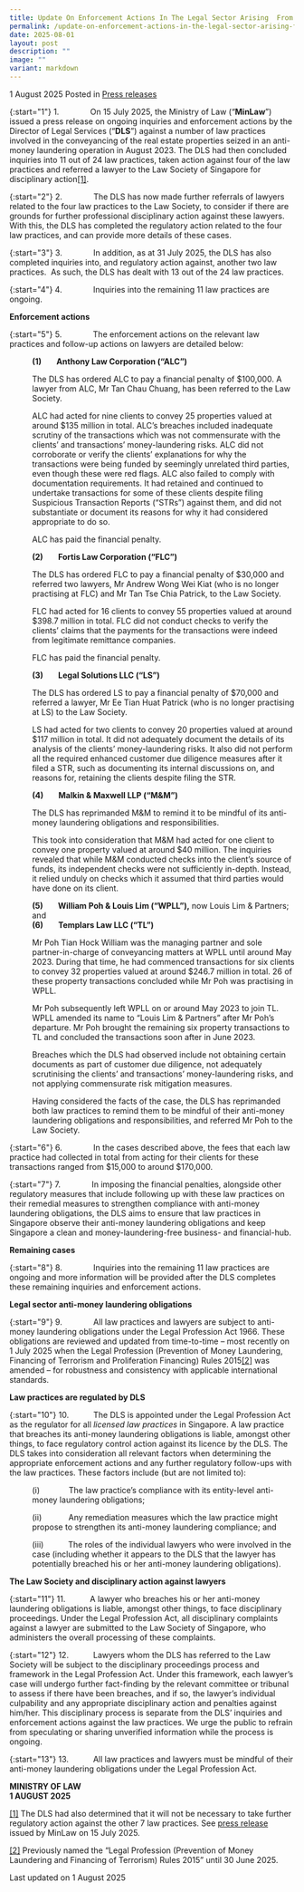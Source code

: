 ```yaml
---
title: Update On Enforcement Actions In The Legal Sector Arising  From The 2023 Case
permalink: /update-on-enforcement-actions-in-the-legal-sector-arising-from-the-2023-case/
date: 2025-08-01
layout: post
description: ""
image: ""
variant: markdown
---
```

1 August 2025 Posted in [Press releases](/news/press-releases)

{:start="1"}
1.&nbsp;&nbsp;&nbsp;&nbsp;&nbsp;&nbsp;&nbsp;&nbsp;&nbsp;&nbsp;&nbsp;&nbsp;&nbsp; On 15 July 2025, the Ministry of Law (“**MinLaw**”) issued a press release on ongoing inquiries and enforcement actions by the Director of Legal Services (“**DLS**”) against a number of law practices involved in the conveyancing of the real estate properties seized in an anti-money laundering operation in August 2023. The DLS had then concluded inquiries into 11 out of 24 law practices, taken action against four of the law practices and referred a lawyer to the Law Society of Singapore for disciplinary action[\[1\]](#_ftn1).

{:start="2"}
2.&nbsp;&nbsp;&nbsp;&nbsp;&nbsp;&nbsp;&nbsp;&nbsp;&nbsp;&nbsp;&nbsp;&nbsp;&nbsp; The DLS has now made further referrals of lawyers related to the four law practices to the Law Society, to consider if there are grounds for further professional disciplinary action against these lawyers. With this, the DLS has completed the regulatory action related to the four law practices, and can provide more details of these cases.

{:start="3"}
3.&nbsp;&nbsp;&nbsp;&nbsp;&nbsp;&nbsp;&nbsp;&nbsp;&nbsp;&nbsp;&nbsp;&nbsp;&nbsp; In addition, as at 31 July 2025, the DLS has also completed inquiries into, and regulatory action against, another two law practices.&nbsp; As such, the DLS has dealt with 13 out of the 24 law practices.

{:start="4"}
4.&nbsp;&nbsp;&nbsp;&nbsp;&nbsp;&nbsp;&nbsp;&nbsp;&nbsp;&nbsp;&nbsp;&nbsp;&nbsp; Inquiries into the remaining 11 law practices are ongoing.

**Enforcement actions**

{:start="5"}
5.&nbsp;&nbsp;&nbsp;&nbsp;&nbsp;&nbsp;&nbsp;&nbsp;&nbsp;&nbsp;&nbsp;&nbsp;&nbsp; The enforcement actions on the relevant law practices and follow-up actions on lawyers are detailed below:

<p style="margin-left: 40px"><b>(1) &nbsp;&nbsp;&nbsp;&nbsp;&nbsp;&nbsp; Anthony Law Corporation (“ALC”)</b></p>

<p style="margin-left: 40px">The DLS has ordered ALC to pay a financial penalty of $100,000. A lawyer from ALC, Mr Tan Chau Chuang, has been referred to the Law Society.</p>

<p style="margin-left: 40px">ALC had acted for nine clients to convey 25 properties valued at around $135 million in total. ALC’s breaches included inadequate scrutiny of the transactions which was not commensurate with the clients’ and transactions’ money-laundering risks. ALC did not corroborate or verify the clients’ explanations for why the transactions were being funded by seemingly unrelated third parties, even though these were red flags. ALC also failed to comply with documentation requirements. It had retained and continued to undertake transactions for some of these clients despite filing Suspicious Transaction Reports (“STRs”) against them, and did not substantiate or document its reasons for why it had considered appropriate to do so.</p>

<p style="margin-left: 40px">ALC has paid the financial penalty.</p>

<p style="margin-left: 40px"><b>(2) &nbsp;&nbsp;&nbsp;&nbsp;&nbsp;&nbsp; Fortis Law Corporation (“FLC”)</b></p>

<p style="margin-left: 40px">The DLS has ordered FLC to pay a financial penalty of $30,000 and referred two lawyers, Mr Andrew Wong Wei Kiat (who is no longer practising at FLC) and Mr Tan Tse Chia Patrick, to the Law Society.</p>

<p style="margin-left: 40px">FLC had acted for 16 clients to convey 55 properties valued at around $398.7 million in total. FLC did not conduct checks to verify the clients’ claims that the payments for the transactions were indeed from legitimate remittance companies.</p>

<p style="margin-left: 40px">FLC has paid the financial penalty.</p>

<p style="margin-left: 40px"><b>(3) &nbsp;&nbsp;&nbsp;&nbsp;&nbsp;&nbsp; Legal Solutions LLC (“LS”)</b></p>

<p style="margin-left: 40px">The DLS has ordered LS to pay a financial penalty of $70,000 and referred a lawyer, Mr Ee Tian Huat Patrick (who is no longer practising at LS) to the Law Society.</p>

<p style="margin-left: 40px">LS had acted for two clients to convey 20 properties valued at around $117 million in total. It did not adequately document the details of its analysis of the clients’ money-laundering risks. It also did not perform all the required enhanced customer due diligence measures after it filed a STR, such as documenting its internal discussions on, and reasons for, retaining the clients despite filing the STR.</p>

<p style="margin-left: 40px"><b>(4) &nbsp;&nbsp;&nbsp;&nbsp;&nbsp;&nbsp; Malkin &amp; Maxwell LLP (“M&amp;M”)</b></p>

<p style="margin-left: 40px">The DLS has reprimanded M&amp;M to remind it to be mindful of its anti-money laundering obligations and responsibilities.</p>

<p style="margin-left: 40px">This took into consideration that M&amp;M had acted for one client to convey one property valued at around $40 million. The inquiries revealed that while M&amp;M conducted checks into the client’s source of funds, its independent checks were not sufficiently in-depth. Instead, it relied unduly on checks which it assumed that third parties would have done on its client.</p>

<p style="margin-left: 40px"><b>(5) &nbsp;&nbsp;&nbsp;&nbsp;&nbsp;&nbsp; William Poh &amp; Louis Lim (“WPLL”),</b> now Louis Lim &amp; Partners; and<br>
<b>(6) &nbsp;&nbsp;&nbsp;&nbsp;&nbsp;&nbsp; Templars Law LLC (“TL”)</b></p>

<p style="margin-left: 40px">Mr Poh Tian Hock William was the managing partner and sole partner-in-charge of conveyancing matters at WPLL until around May 2023. During that time, he had commenced transactions for six clients to convey 32 properties valued at around $246.7 million in total. 26 of these property transactions concluded while Mr Poh was practising in WPLL.</p>

<p style="margin-left: 40px">Mr Poh subsequently left WPLL on or around May 2023 to join TL. WPLL amended its name to “Louis Lim &amp; Partners” after Mr Poh’s departure. Mr Poh brought the remaining six property transactions to TL and concluded the transactions soon after in June 2023.</p>

<p style="margin-left: 40px">Breaches which the DLS had observed include not obtaining certain documents as part of customer due diligence, not adequately scrutinising the clients’ and transactions’ money-laundering risks, and not applying commensurate risk mitigation measures.</p>

<p style="margin-left: 40px">Having considered the facts of the case, the DLS has reprimanded both law practices to remind them to be mindful of their anti-money laundering obligations and responsibilities, and referred Mr Poh to the Law Society.</p>

{:start="6"}
6.&nbsp;&nbsp;&nbsp;&nbsp;&nbsp;&nbsp;&nbsp;&nbsp;&nbsp;&nbsp;&nbsp;&nbsp;&nbsp; In the cases described above, the fees that each law practice had collected in total from acting for their clients for these transactions ranged from $15,000 to around $170,000.

{:start="7"}
7.&nbsp;&nbsp;&nbsp;&nbsp;&nbsp;&nbsp;&nbsp;&nbsp;&nbsp;&nbsp;&nbsp;&nbsp;&nbsp; In imposing the financial penalties, alongside other regulatory measures that include following up with these law practices on their remedial measures to strengthen compliance with anti-money laundering obligations, the DLS aims to ensure that law practices in Singapore observe their anti-money laundering obligations and keep Singapore a clean and money-laundering-free business- and financial-hub.

**Remaining cases**

{:start="8"}
8.&nbsp;&nbsp;&nbsp;&nbsp;&nbsp;&nbsp;&nbsp;&nbsp;&nbsp;&nbsp;&nbsp;&nbsp;&nbsp; Inquiries into the remaining 11 law practices are ongoing and more information will be provided after the DLS completes these remaining inquiries and enforcement actions.

**Legal sector anti-money laundering obligations**

{:start="9"}
9.&nbsp;&nbsp;&nbsp;&nbsp;&nbsp;&nbsp;&nbsp;&nbsp;&nbsp;&nbsp;&nbsp;&nbsp;&nbsp; All law practices and lawyers are subject to anti-money laundering obligations under the Legal Profession Act 1966. These obligations are reviewed and updated from time-to-time – most recently on 1 July 2025 when the Legal Profession (Prevention of Money Laundering, Financing of Terrorism and Proliferation Financing) Rules 2015[\[2\]](#_ftn2) was amended – for robustness and consistency with applicable international standards.

**Law practices are regulated by DLS**

{:start="10"}
10.&nbsp;&nbsp;&nbsp;&nbsp;&nbsp;&nbsp;&nbsp;&nbsp;&nbsp;&nbsp; The DLS is appointed under the Legal Profession Act as the regulator for all _licensed law practices_ in Singapore. A law practice that breaches its anti-money laundering obligations is liable, amongst other things, to face regulatory control action against its licence by the DLS. The DLS takes into consideration all relevant factors when determining the appropriate enforcement actions and any further regulatory follow-ups with the law practices. These factors include (but are not limited to):

<p style="margin-left: 40px">(i)&nbsp;&nbsp;&nbsp;&nbsp;&nbsp;&nbsp;&nbsp;&nbsp;&nbsp;&nbsp;&nbsp;&nbsp; The law practice’s compliance with its entity-level anti-money laundering obligations;</p>

<p style="margin-left: 40px">(ii)&nbsp;&nbsp;&nbsp;&nbsp;&nbsp;&nbsp;&nbsp;&nbsp;&nbsp;&nbsp;&nbsp; Any remediation measures which the law practice might propose to strengthen its anti-money laundering compliance; and</p>

<p style="margin-left: 40px">(iii)&nbsp;&nbsp;&nbsp;&nbsp;&nbsp;&nbsp;&nbsp;&nbsp;&nbsp;&nbsp; The roles of the individual lawyers who were involved in the case (including whether it appears to the DLS that the lawyer has potentially breached his or her anti-money laundering obligations).</p>

**The Law Society and disciplinary action against lawyers**

{:start="11"}
11.&nbsp;&nbsp;&nbsp;&nbsp;&nbsp;&nbsp;&nbsp;&nbsp;&nbsp;&nbsp; A lawyer who breaches his or her anti-money laundering obligations is liable, amongst other things, to face disciplinary proceedings. Under the Legal Profession Act, all disciplinary complaints against a lawyer are submitted to the Law Society of Singapore, who administers the overall processing of these complaints.

{:start="12"}
12.&nbsp;&nbsp;&nbsp;&nbsp;&nbsp;&nbsp;&nbsp;&nbsp;&nbsp;&nbsp; Lawyers whom the DLS has referred to the Law Society will be subject to the disciplinary proceedings process and framework in the Legal Profession Act. Under this framework, each lawyer’s case will undergo further fact-finding by the relevant committee or tribunal to assess if there have been breaches, and if so, the lawyer’s individual culpability and any appropriate disciplinary action and penalties against him/her. This disciplinary process is separate from the DLS’ inquiries and enforcement actions against the law practices. We urge the public to refrain from speculating or sharing unverified information while the process is ongoing.

{:start="13"}
13.&nbsp;&nbsp;&nbsp;&nbsp;&nbsp;&nbsp;&nbsp;&nbsp;&nbsp;&nbsp; All law practices and lawyers must be mindful of their anti-money laundering obligations under the Legal Profession Act.


<b>MINISTRY OF LAW</b><br>
<b>1 AUGUST 2025</b>


[\[1\]](#_ftnref1) The DLS had also determined that it will not be necessary to take further regulatory action against the other 7 law practices. See [press release](https://www.mlaw.gov.sg/ongoing-enforcement-actions-in-the-legal-sector-arising-from-the-2023-major-money-laundering-case/) issued by MinLaw on 15 July 2025.

[\[2\]](#_ftnref2) Previously named the “Legal Profession (Prevention of Money Laundering and Financing of Terrorism) Rules 2015” until 30 June 2025.

<p class="right-side-updated">Last updated on 1 August 2025</p>